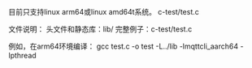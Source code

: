 目前只支持linux arm64或linux amd64t系统。 c-test/test.c

文件说明：
头文件和静态库：lib/
完整例子：c-test/test.c

例如，在arm64环境编译：
gcc test.c -o test -L../lib -lmqttcli_aarch64 -lpthread
